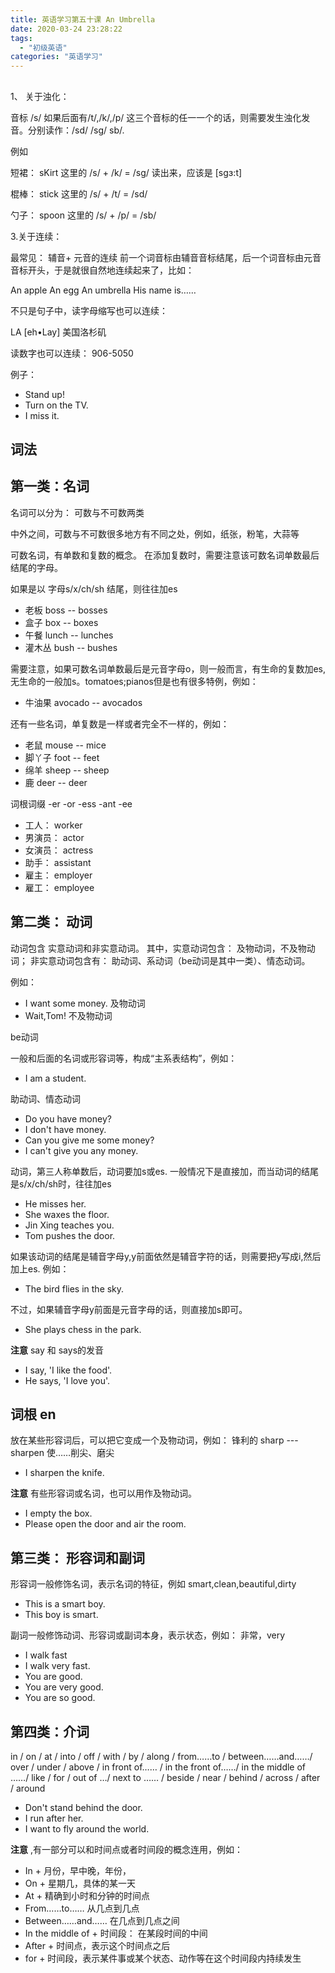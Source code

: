 ```yaml
---
title: 英语学习第五十课 An Umbrella
date: 2020-03-24 23:28:22
tags: 
  - "初级英语"
categories: "英语学习"
---
```


## 

1、 关于浊化：

音标 /s/ 如果后面有/t/,/k/,/p/ 这三个音标的任一一个的话，则需要发生浊化发音。分别读作：/sd/ /sg/ sb/.

例如

短裙： sKirt 这里的 /s/ + /k/ = /sg/ 读出来，应该是 [sgɜ:t]

棍棒： stick 这里的 /s/ + /t/ = /sd/ 

勺子： spoon 这里的 /s/ + /p/ = /sb/

3.关于连续：

最常见： 辅音+ 元音的连续
前一个词音标由辅音音标结尾，后一个词音标由元音音标开头，于是就很自然地连续起来了，比如：

An apple An egg
An umbrella His name is……

不只是句子中，读字母缩写也可以连续：

LA [eh•Lay] 美国洛杉矶

读数字也可以连续：
906-5050

例子：

- Stand up!
- Turn on the TV.
- I miss it.



## 词法

## 第一类：名词

名词可以分为： 可数与不可数两类

中外之间，可数与不可数很多地方有不同之处，例如，纸张，粉笔，大蒜等

可数名词，有单数和复数的概念。
在添加复数时，需要注意该可数名词单数最后结尾的字母。

如果是以 字母s/x/ch/sh 结尾，则往往加es

- 老板 boss -- bosses
- 盒子 box -- boxes
- 午餐 lunch -- lunches
- 灌木丛 bush -- bushes

需要注意，如果可数名词单数最后是元音字母o，则一般而言，有生命的复数加es,无生命的一般加s。tomatoes;pianos但是也有很多特例，例如： 

- 牛油果 avocado -- avocados

还有一些名词，单复数是一样或者完全不一样的，例如：

- 老鼠 mouse -- mice
- 脚丫子 foot -- feet
- 绵羊 sheep -- sheep
- 鹿 deer -- deer


词根词缀 -er -or -ess -ant -ee

- 工人： worker
- 男演员： actor
- 女演员： actress
- 助手： assistant
- 雇主： employer
- 雇工： employee

## 第二类： 动词

动词包含 实意动词和非实意动词。
其中，实意动词包含： 及物动词，不及物动词；
非实意动词包含有： 助动词、系动词（be动词是其中一类）、情态动词。

例如： 

- I want some money. 及物动词
- Wait,Tom! 不及物动词

be动词

一般和后面的名词或形容词等，构成“主系表结构”，例如：

- I am a student.

助动词、情态动词

- Do you have money?
- I don't have money.
- Can you give me some money?
- I can't give you any money.

动词，第三人称单数后，动词要加s或es.
一般情况下是直接加，而当动词的结尾是s/x/ch/sh时，往往加es


- He misses her.
- She waxes the floor.
- Jin Xing teaches you.
- Tom pushes the door.

如果该动词的结尾是辅音字母y,y前面依然是辅音字符的话，则需要把y写成i,然后加上es. 例如：

- The bird flies in the sky.

不过，如果辅音字母y前面是元音字母的话，则直接加s即可。

- She plays chess in the park.

**注意** say 和 says的发音

- I say, 'I like the food'.
- He says, 'I love you'.

## 词根 en

放在某些形容词后，可以把它变成一个及物动词，例如：
锋利的 sharp --- sharpen 使……削尖、磨尖

- I sharpen the knife.

**注意** 有些形容词或名词，也可以用作及物动词。

- I empty the box.
- Please open the door and air the room.


## 第三类： 形容词和副词

形容词一般修饰名词，表示名词的特征，例如 smart,clean,beautiful,dirty

- This is a smart boy.
- This boy is smart.

副词一般修饰动词、形容词或副词本身，表示状态，例如： 非常，very

- I walk fast
- I walk very fast.
- You are good.
- You are very good.
- You are so good.

## 第四类：介词

in / on / at / into / off / with / by / along / from……to /
between……and……/ over / under / above / in front of…… / in the front of……/
in the middle of ……/ like / for / out of …/ next to …… / beside / 
near / behind / across / after / around 

- Don't stand behind the door.
- I run after her.
- I want to fly around the world.

**注意** ,有一部分可以和时间点或者时间段的概念连用，例如：

- In + 月份，早中晚，年份，
- On + 星期几，具体的某一天
- At + 精确到小时和分钟的时间点
- From……to…… 从几点到几点
- Between……and…… 在几点到几点之间
- In the middle of + 时间段： 在某段时间的中间
- After + 时间点，表示这个时间点之后
- for + 时间段，表示某件事或某个状态、动作等在这个时间段内持续发生





















